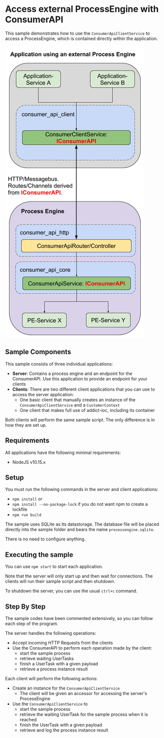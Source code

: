 # Access external ProcessEngine with ConsumerAPI

This sample demonstrates how to use the `ConsumerApiClientService` to access
a ProcessEngine, which is contained directly within the application.

![Architecture with external ProcessEngine](../images/consumer_api_external.png)

## Sample Components

This sample consists of three individual applications:

- **Server**: Contains a process engine and an endpoint for the ConsumerAPI.
  Use this application to provide an endpoint for your clients
- **Clients**: There are two different client applications that you can use to
  access the server application:
  - One basic client that manually creates an instance of the
  `ConsumerApiClientService` and a `CustomerContext`
  - One client that makes full use of addict-ioc, including its container

Both clients will perform the same sample script.
The only difference is in how they are set up.

## Requirements

All applications have the following minimal requirements:

- NodeJS v10.15.x

## Setup

You must run the following commands in the server and client applications:

- `npm install` or
- `npm install --no-package-lock` if you do not want npm to create a lockfile
- `npm run build`

The sample uses SQLite as its datastorage. The database file will be placed
directly into the sample folder and bears the name `processengine.sqlite`.

There is no need to configure anything.

## Executing the sample

You can use `npm start` to start each application.

Note that the server will only start up and then wait for connections.
The clients will run their sample script and then shutdown.

To shutdown the server, you can use the usual `ctrl+c` command.

## Step By Step

The sample codes have been commented extensively, so you can follow each
step of the program.

The server handles the following operations:

- Accept incoming HTTP Requests from the clients
- Use the ConsumerAPI to perform each operation made by the client:
  - start the sample process
  - retrieve waiting UserTasks
  - finish a UserTask with a given payload
  - retrieve a process instance result

Each client will perform the following actions:

- Create an instance for the `ConsumerApiClientService`
  - The client will be given an accessor for accessing the server's
    ProcessEngine
- Use the `ConsumerApiClientService` to
  - start the sample process
  - retrieve the waiting UserTask for the sample process when it is reached
  - finish the UserTask with a given payload
  - retrieve and log the process instance result
